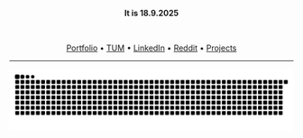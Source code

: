 <!--![Anurag's GitHub stats](https://github-readme-stats.vercel.app/api?username=tobikli&show_icons=true&theme=dark)-->

<!--<a href="https://app.daily.dev/tobiaswen"><img src="https://api.daily.dev/devcards/v2/Pt6FRDMYsWo75FR5QyCfB.png?r=6yz&type=wide" width="410" alt="Tobias Klingenberg's Dev Card"/></a>
&nbsp;-->
<p align="center">
  <b>It is 18.9.2025</b>
</p>

<p align="center">
  <img alt="" src="https://github.com/Anmol-Baranwal/Cool-GIFs-For-GitHub/assets/74038190/0c7eb6ed-663b-4ce4-bfbd-18239a38ba1b" width="500">
</p>

<p align="center">
  <a href="https://tobia.sh">Portfolio</a> •
  <a href="https://home.cit.tum.de/~klin/#">TUM</a> •
  <a href="https://www.linkedin.com/in/tobias-klingenberg/">LinkedIn</a> •
  <a href="https://www.reddit.com/user/tobiji/">Reddit</a> •
  <a href="https://tobia.sh/projects">Projects</a>
</p>

---

<!--
<div align="center">
<img src="https://user-images.githubusercontent.com/74038190/212257454-16e3712e-945a-4ca2-b238-408ad0bf87e6.gif" width="50">
<img src="https://user-images.githubusercontent.com/74038190/212257472-08e52665-c503-4bd9-aa20-f5a4dae769b5.gif" width="50">
<img src="https://user-images.githubusercontent.com/74038190/212257468-1e9a91f1-b626-4baa-b15d-5c385dfa7ed2.gif" width="50">
<img src="https://user-images.githubusercontent.com/74038190/212257465-7ce8d493-cac5-494e-982a-5a9deb852c4b.gif" width="50">
<img src="https://user-images.githubusercontent.com/74038190/212257467-871d32b7-e401-42e8-a166-fcfd7baa4c6b.gif" width="50">
<img src="https://user-images.githubusercontent.com/74038190/212281775-b468df30-4edc-4bf8-a4ee-f52e1aaddc86.gif" width="50">
<img src="https://user-images.githubusercontent.com/74038190/212281780-0afd9616-8310-46e9-a898-c4f5269f1387.gif" width="50">
<img src="https://github.com/Anmol-Baranwal/Cool-GIFs-For-GitHub/assets/74038190/29fd6286-4e7b-4d6c-818f-c4765d5e39a9" width="50">
<img src="https://github.com/Anmol-Baranwal/Cool-GIFs-For-GitHub/assets/74038190/67f477ed-6624-42da-99f0-1a7b1a16eecb" width="50">
</div>
-->

<p align='center'>
  <picture>
    <source media="(prefers-color-scheme: dark)" srcset="https://raw.githubusercontent.com/tobikli/tobikli/output/github-contribution-grid-snake-dark.svg">
    <source media="(prefers-color-scheme: light)" srcset="https://raw.githubusercontent.com/tobikli/tobikli/output/github-contribution-grid-snake.svg">
    <img alt="github contribution grid snake animation" src="https://raw.githubusercontent.com/tobikli/tobikli/output/github-contribution-grid-snake.svg">
  </picture>
</p>


<!--
<p align='center'>
    <img src="https://capsule-render.vercel.app/api?type=waving&height=100&color=ffffff&text=&section=footer&reversal=false&textBg=false&fontColor=ffffff"/>
</p>
-->


<!--![Top Langs](https://github-readme-stats.vercel.app/api/top-langs/?username=tobikli&layout=compact)

# Tobias Wen
- Current CS Student [@TUM](https://tum.de)
- Personal Page with Projects: [tobia.sh](https://tobia.sh)
- Java, Python, C/C#, SQL, JavaScript, HTML/CSS, PHP, Dart, Swift, OCaml

-->

<!--<p align="">
  <img src="https://64.media.tumblr.com/6da0d4558ef3317ed4e025d57b81747e/8b7c3064577d5057-e6/s1280x1920/12b2ca8ef552a665f1138cc05c24f1a8b86f3953.gifv" alt="Copyright Amazon" width="400">
</p>-->


<!--
**tobikli/tobikli** is a ✨ _special_ ✨ repository because its `README.md` (this file) appears on your GitHub profile.

Here are some ideas to get you started:

- 🔭 I’m currently working on ...
- 🌱 I’m currently learning ...
- 👯 I’m looking to collaborate on ...
- 🤔 I’m looking for help with ...
- 💬 Ask me about ...
- 📫 How to reach me: ...
- 😄 Pronouns: ...
- ⚡ Fun fact: ...
-->
